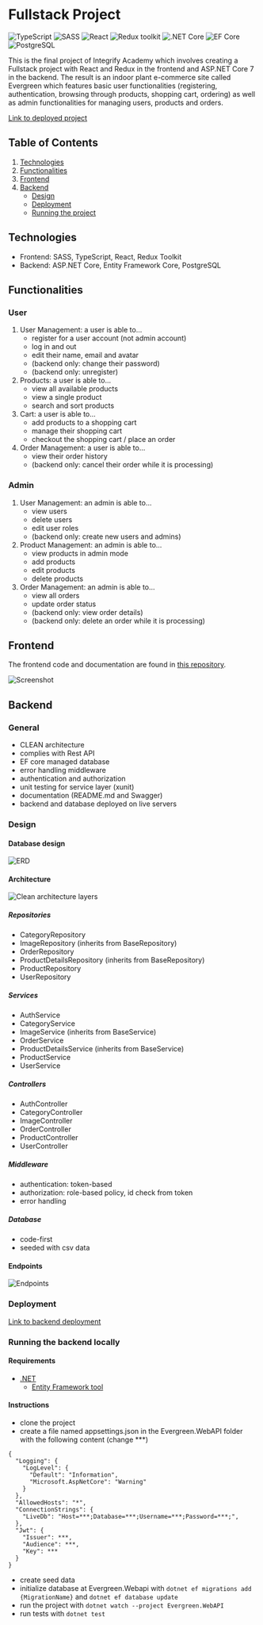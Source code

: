 # Fullstack Project

![TypeScript](https://img.shields.io/badge/TypeScript-v.4-green)
![SASS](https://img.shields.io/badge/SASS-v.4-hotpink)
![React](https://img.shields.io/badge/React-v.18-blue)
![Redux toolkit](https://img.shields.io/badge/Redux-v.1.9-brown)
![.NET Core](https://img.shields.io/badge/.NET%20Core-v.7-purple)
![EF Core](https://img.shields.io/badge/EF%20Core-v.7-cyan)
![PostgreSQL](https://img.shields.io/badge/PostgreSQL-v.14-drakblue)

This is the final project of Integrify Academy which involves creating a Fullstack project with React and Redux in the frontend and ASP.NET Core 7 in the backend. The result is an indoor plant e-commerce site called Evergreen which features basic user functionalities (registering, authentication, browsing through products, shopping cart, ordering) as well as admin functionalities for managing users, products and orders.

[Link to deployed project](https://evergreenbotanics.netlify.app/)

## Table of Contents

1. [Technologies](#technologies)
2. [Functionalities](#functionalities)
3. [Frontend](#frontend)
4. [Backend](#backend)
   - [Design](#design)
   - [Deployment](#deployment)
   - [Running the project](#running-the-project)

## Technologies

- Frontend: SASS, TypeScript, React, Redux Toolkit
- Backend: ASP.NET Core, Entity Framework Core, PostgreSQL

## Functionalities

### User

1. User Management: a user is able to...
   - register for a user account (not admin account)
   - log in and out
   - edit their name, email and avatar
   - (backend only: change their password)
   - (backend only: unregister)
2. Products: a user is able to...
   - view all available products
   - view a single product
   - search and sort products
3. Cart: a user is able to...
   - add products to a shopping cart
   - manage their shopping cart
   - checkout the shopping cart / place an order
4. Order Management: a user is able to...
   - view their order history
   - (backend only: cancel their order while it is processing)

### Admin

1. User Management: an admin is able to...
   - view users
   - delete users
   - edit user roles
   - (backend only: create new users and admins)
2. Product Management: an admin is able to...
   - view products in admin mode
   - add products
   - edit products
   - delete products
3. Order Management: an admin is able to...
   - view all orders
   - update order status
   - (backend only: view order details)
   - (backend only: delete an order while it is processing)

## Frontend

The frontend code and documentation are found in [this repository](https://github.com/miraemilia/evergreen).

![Screenshot](readmeImages/frontpage.png)

## Backend

### General

- CLEAN architecture
- complies with Rest API
- EF core managed database
- error handling middleware
- authentication and authorization
- unit testing for service layer (xunit)
- documentation (README.md and Swagger)
- backend and database deployed on live servers

### Design

#### Database design

![ERD](readmeImages/erd.png)

#### Architecture

![Clean architecture layers](readmeImages/layers.png)

##### Repositories
   - CategoryRepository
   - ImageRepository (inherits from BaseRepository)
   - OrderRepository
   - ProductDetailsRepository (inherits from BaseRepository)
   - ProductRepository
   - UserRepository

##### Services
   - AuthService
   - CategoryService
   - ImageService (inherits from BaseService)
   - OrderService
   - ProductDetailsService (inherits from BaseService)
   - ProductService
   - UserService

##### Controllers
   - AuthController
   - CategoryController
   - ImageController
   - OrderController
   - ProductController
   - UserController

##### Middleware
   - authentication: token-based
   - authorization: role-based policy, id check from token
   - error handling

##### Database
   - code-first
   - seeded with csv data

#### Endpoints

![Endpoints](readmeImages/endpoints.png)

### Deployment

[Link to backend deployment](https://evergreenbotanics.azurewebsites.net/)

### Running the backend locally

#### Requirements
- [.NET](https://dotnet.microsoft.com/en-us/download)
   - [Entity Framework tool](https://learn.microsoft.com/en-us/ef/core/cli/dotnet)

#### Instructions
- clone the project
- create a file named appsettings.json in the Evergreen.WebAPI folder with the following content (change ***)
```
{
  "Logging": {
    "LogLevel": {
      "Default": "Information",
      "Microsoft.AspNetCore": "Warning"
    }
  },
  "AllowedHosts": "*",
  "ConnectionStrings": {
    "LiveDb": "Host=***;Database=***;Username=***;Password=***;",
  },
  "Jwt": {
    "Issuer": ***,
    "Audience": ***,
    "Key": ***
  }
}
```
- create seed data 
- initialize database at Evergreen.Webapi with `dotnet ef migrations add {MigrationName}` and `dotnet ef database update`
- run the project with `dotnet watch --project Evergreen.WebAPI`
- run tests with `dotnet test`
